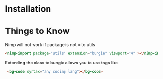 <h1> Installation</h1>

<h1>Things to Know </h1>


<p> Nimp will not work if package is not = to utils</p>


```html 
<nimp-import package="utils" extension="bungie" viewport="4" ></nimp-import >
```
  
  
<p> Extending the class to bungie allows you to use tags like </p>

 ```html
  <bg-code syntax="any coding lang"></bg-code>
```


